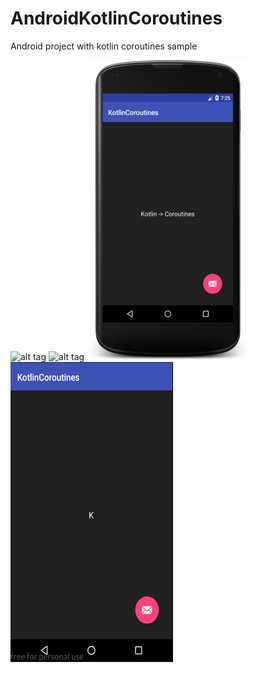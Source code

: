 # AndroidKotlinCoroutines
Android project with kotlin coroutines sample

![alt tag]() ![alt tag]()
<img src="/screens/static.png" width="260" height="480"> <img src="/screens/test.gif" width="260" height="480">
